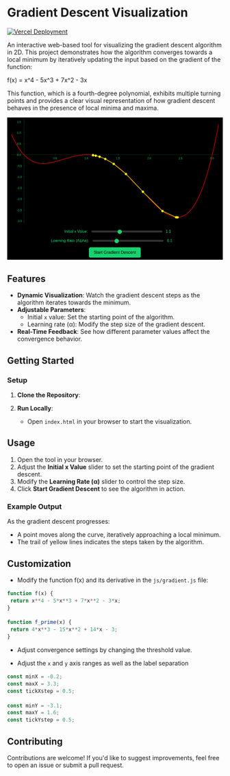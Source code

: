 # Gradient Descent Visualization

[![Vercel Deployment](https://img.shields.io/badge/Vercel-Live_Demo-green?style=plastic&logo=vercel)](https://gradient-descend2.vercel.app/)

An interactive web-based tool for visualizing the gradient descent algorithm in 2D. This project demonstrates how the algorithm converges towards a local minimum by iteratively updating the input based on the gradient of the function:  

f(x) = x^4 - 5x^3 + 7x^2 - 3x 

This function, which is a fourth-degree polynomial, exhibits multiple turning points and provides a clear visual representation of how gradient descent behaves in the presence of local minima and maxima.


[![Gradient Descent Visualization](img/screenshot.png)](https://gradient-descend2.vercel.app/)

## Features

- **Dynamic Visualization**: Watch the gradient descent steps as the algorithm iterates towards the minimum.
- **Adjustable Parameters**:
  - Initial `x` value: Set the starting point of the algorithm.
  - Learning rate (α): Modify the step size of the gradient descent.
- **Real-Time Feedback**: See how different parameter values affect the convergence behavior.

## Getting Started

### Setup

1. **Clone the Repository**:

2. **Run Locally**:
   - Open `index.html` in your browser to start the visualization.

## Usage

1. Open the tool in your browser.
2. Adjust the **Initial x Value** slider to set the starting point of the gradient descent.
3. Modify the **Learning Rate (α)** slider to control the step size.
4. Click **Start Gradient Descent** to see the algorithm in action.

### Example Output

As the gradient descent progresses:
- A point moves along the curve, iteratively approaching a local minimum.
- The trail of yellow lines indicates the steps taken by the algorithm.

## Customization

- Modify the function f(x) and its derivative in the `js/gradient.js` file:
```javascript
function f(x) {
 return x**4 - 5*x**3 + 7*x**2 - 3*x;
}

function f_prime(x) {
 return 4*x**3 - 15*x**2 + 14*x - 3;
}
```

- Adjust convergence settings by changing the threshold value.

- Adjust the `x` and `y` axis ranges as well as the label separation
```javascript
const minX = -0.2;
const maxX = 3.3;
const tickXstep = 0.5;

const minY = -3.1;
const maxY = 1.6;
const tickYstep = 0.5;
```

## Contributing
Contributions are welcome! If you'd like to suggest improvements, feel free to open an issue or submit a pull request.

